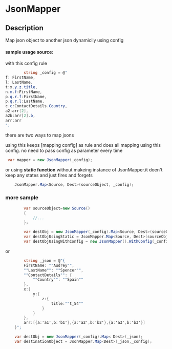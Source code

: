 # JsonMapper 

## Description
Map json object to another json dynamiclly using config  

#### sample usage source:
with this config rule
```csharp
        string _config = @"
f: FirstName,
l: LastName,
t:x.y.z.title,
n.m.f:FirstName,
p.q.r.f:FirstName,
p.q.r.l:LastName,
c.c:ContactDetails.Country,
a2:arr[2],
a2b:arr[2].b,
arr:arr
";
```
there are two ways to map jsons

using this keeps [mapping config] as rule and does all  mapping using this config. no need to pass config as parameter every time
```csharp
 var mapper = new JsonMapper(_config);
```
or using **static function** without makeing instance of JsonMapper.it doen't keep any states and just fires and forgets
```csharp
    JsonMapper.Map<Source, Dest>(sourceObject, _config);
```

### more sample
```csharp
        var sourceObject=new Source()
        {
            //...
        };

        var destObj = new JsonMapper(_config).Map<Source, Dest>(sourceObject);
        var destObjUsingStatic = JsonMapper.Map<Source, Dest>(sourceObject, _config);
        var destObjUsingWithConfig = new JsonMapper().WithConfig(_config).Map<Source, Dest>(sourceObject);
```
or
```csharp
        string _json = @"{
        FirstName: ""Audrey"",
        ""LastName"": ""Spencer"",
        ""ContactDetails"": {
            ""Country"": ""Spain""
        },
        x:{
            y:{
                z:{
                    title:""t_54""
                }
            }
        },
        arr:[{a:'a1',b:'b1'},{a:'a2',b:'b2'},{a:'a3',b:'b3'}]
    }";

    var destObj = new JsonMapper(_config).Map< Dest>(_json);
    var destinationObject = JsonMapper.Map<Dest>(_json,_config);
```

